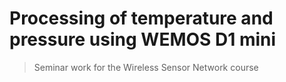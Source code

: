 # Processing of temperature and pressure using WEMOS D1 mini 
> Seminar work for the Wireless Sensor Network course
